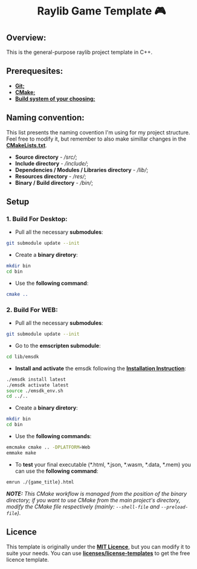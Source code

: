 <div align="Center">

# Raylib Game Template 🎮

</div>

## Overview:
This is the general-purpose raylib project template in C++.

## Prerequesites:
- **[Git;](https://git-scm.com/)**
- **[CMake;](https://cmake.org/)**
- **[Build system of your choosing;](https://cmake.org/cmake/help/latest/manual/cmake-generators.7.html#id7)**

## Naming convention:
This list presents the naming covention I'm using for my project structure. Feel free to modify it, but remember to also make simillar changes in the **[CMakeLists.txt](https://github.com/itsYakub/RaylibGameTemplate/blob/main/CMakeLists.txt)**.
- **Source directory** - */src/*;
- **Include directory** - */include/*;
- **Dependencies / Modules / Libraries directory** - */lib/*;
- **Resources directory** - */res/*;
- **Binary / Build directory** - */bin/*;

## Setup
### 1. Build For Desktop:
- Pull all the necessary **submodules**:
```bash
git submodule update --init
```
- Create a **binary diretory**:
```bash
mkdir bin
cd bin
```
- Use the **following command**:
```cmake
cmake ..
```
### 2. Build For WEB:
- Pull all the necessary **submodules**:
```bash
git submodule update --init
```
- Go to the **emscripten submodule**:
```bash
cd lib/emsdk
```
- **Install and activate** the emsdk following the **[Installation Instruction](https://emscripten.org/docs/getting_started/downloads.html#installation-instructions-using-the-emsdk-recommended)**:
```bash
./emsdk install latest
./emsdk activate latest
source ./emsdk_env.sh
cd ../..
```
- Create a **binary diretory**:
```bash
mkdir bin
cd bin
```
- Use the **following commands**:
```bash
emcmake cmake .. -DPLATFORM=Web
emmake make
```
- To **test** your final executable (*.html, *.json, *.wasm, *.data, *.mem) you can use the **following command**:
```bash
emrun ./{game_title}.html
```
***NOTE:*** *This CMake workflow is managed from the position of the binary directory; if you want to use CMake from the main project's directory, modify the CMake file respectively (mainly: `--shell-file` and `--preload-file`)*.

## Licence
This template is originally under the **[MIT Licence](https://github.com/itsYakub/RaylibGameTemplate/blob/main/LICENCE)**, but you can modify it to suite your needs. You can use **[licenses/license-templates](https://github.com/licenses/license-templates)** to get the free licence template.
